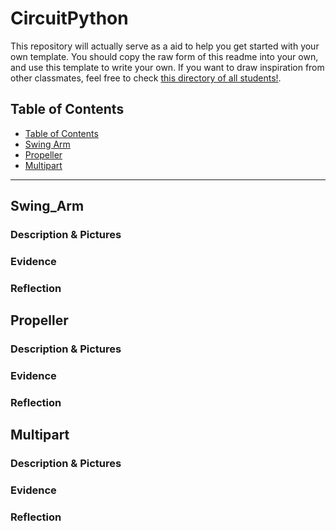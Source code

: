 # CircuitPython
This repository will actually serve as a aid to help you get started with your own template.  You should copy the raw form of this readme into your own, and use this template to write your own.  If you want to draw inspiration from other classmates, feel free to check [this directory of all students!](https://github.com/chssigma/Class_Accounts).
## Table of Contents
* [Table of Contents](#TableOfContents)
* [Swing Arm](#Swing_Arm)
* [Propeller](#Propeller)
* [Multipart](#Multipart)
---

## Swing_Arm

### Description & Pictures

### Evidence

### Reflection




## Propeller

### Description & Pictures

### Evidence

### Reflection





## Multipart

### Description & Pictures

### Evidence

### Reflection






